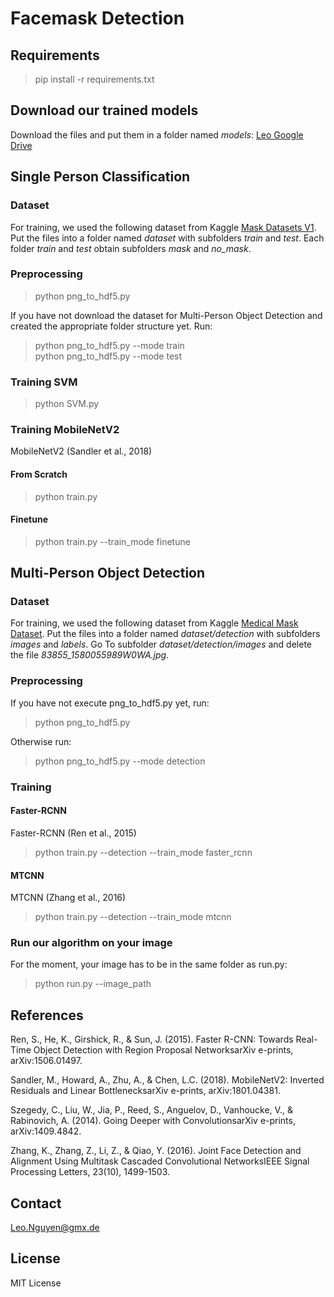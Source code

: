 # Facemask Detection

## Requirements
> pip install -r requirements.txt

## Download our trained models
Download the files and put them in a folder named *models*:
[Leo Google Drive](https://drive.google.com/drive/folders/1mNLF0mBMC64I9OA9Diw6tB6N5XYBHOK_?usp=sharing)

## Single Person Classification

### Dataset
For training, we used the following dataset from Kaggle [Mask Datasets V1](https://www.kaggle.com/ahmetfurkandemr/mask-datasets-v1). Put the files into a folder named *dataset* with subfolders *train* and *test*. Each folder *train* and *test* obtain subfolders *mask* and *no_mask*. 

### Preprocessing
> python png_to_hdf5.py
  
If you have not download the dataset for Multi-Person Object Detection and created the appropriate folder structure yet. Run:  
> python png_to_hdf5.py --mode train  
> python png_to_hdf5.py --mode test

### Training SVM
> python SVM.py

### Training MobileNetV2

MobileNetV2 (Sandler et al., 2018)

#### From Scratch
> python train.py

#### Finetune
> python train.py --train_mode finetune

## Multi-Person Object Detection

### Dataset
For training, we used the following dataset from Kaggle [Medical Mask Dataset](https://www.kaggle.com/shreyashwaghe/medical-mask-dataset). Put the files into a folder named *dataset/detection* with subfolders *images* and *labels*. Go To subfolder *dataset/detection/images* and delete the file *83855_1580055989W0WA.jpg*.

### Preprocessing
If you have not execute png_to_hdf5.py yet, run:  
> python png_to_hdf5.py  

Otherwise run:  
> python png_to_hdf5.py --mode detection

### Training

#### Faster-RCNN
Faster-RCNN (Ren et al., 2015)
> python train.py --detection --train_mode faster_rcnn

#### MTCNN
MTCNN (Zhang et al., 2016)
> python train.py --detection --train_mode mtcnn

### Run our algorithm on your image
For the moment, your image has to be in the same folder as run.py:
> python run.py --image_path <path-to-your-image>

## References

Ren, S., He, K., Girshick, R., & Sun, J. (2015). Faster R-CNN: Towards Real-Time Object Detection with Region Proposal NetworksarXiv e-prints, arXiv:1506.01497.  

Sandler, M., Howard, A., Zhu, A., & Chen, L.C. (2018). MobileNetV2: Inverted Residuals and Linear BottlenecksarXiv e-prints, arXiv:1801.04381.  

Szegedy, C., Liu, W., Jia, P., Reed, S., Anguelov, D., Vanhoucke, V., & Rabinovich, A. (2014). Going Deeper with ConvolutionsarXiv e-prints, arXiv:1409.4842.  

Zhang, K., Zhang, Z., Li, Z., & Qiao, Y. (2016). Joint Face Detection and Alignment Using Multitask Cascaded Convolutional NetworksIEEE Signal Processing Letters, 23(10), 1499-1503.  

## Contact
Leo.Nguyen@gmx.de

## License
MIT License






